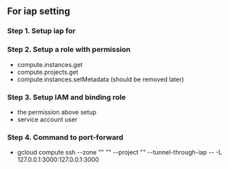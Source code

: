 ## For iap setting

### Step 1. Setup iap for

### Step 2. Setup a role with permission
- compute.instances.get
- compute.projects.get
- compute.instances.setMetadata (should be removed later)

### Step 3. Setup IAM and binding role
- the permission above setup
- service account user


### Step 4. Command to port-forward
- gcloud compute ssh --zone "<zone>" "<instance name>" --project "<project name>" --tunnel-through-iap -- -L 127.0.0.1:3000:127.0.0.1:3000


